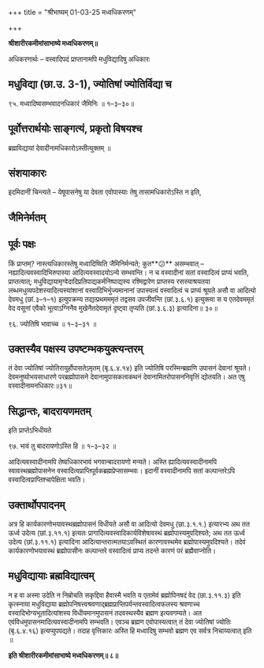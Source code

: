 +++
title = "श्रीभाष्यम् 01-03-25 मध्वधिकरणम्"

+++


**श्रीशारीरकमीमांसाभाष्ये मध्वधिकरणम्॥**

अधिकरणार्थः – वस्वादिपदं प्राप्तानामपि मधुविद्यादिषु अधिकारः

## मधुविद्या (छा.उ. 3-1), ज्योतिषां ज्योतिर्विद्या च

९५. मध्वादिष्वसम्भवादनधिकारं जैमिनिः ॥ १–३–३०॥

## पूर्वोत्तरार्थयोः साङ्गत्यं, प्रकृतो विषयश्च

ब्रह्मविद्यायां देवादीनामधिकारोऽस्तीत्युक्तम् ॥

## संशयाकारः

इदमिदानीं चिन्त्यते – येषूपासनेषु या देवता एवोपास्याः तेषु तासामधिकारोऽस्ति न इति,

## जैमिनेर्मतम्

## **पूर्वः पक्षः**

किं प्राप्तम्? नास्त्यधिकारस्तेषु मध्वादिष्विति जैमिनिर्मन्यते; कुत**😕** असम्भवात् – नह्यादित्यवस्वादिभिरुपास्या आदित्यवस्वादयोऽन्ये सम्भवन्ति। न च वस्वादीनां सतां वस्वादित्वं प्राप्यं भवति, प्राप्तत्वात्; मधुविद्यायामृग्वेदादिप्रतिपाद्यकर्मनिष्पाद्यस्य रश्मिद्वारेण प्राप्तस्य रसस्याश्रयतया लब्धमधुव्यपदेशस्यादित्यस्यांशानां वस्वादिभिर्भुज्यमानानां उपास्यत्वं वस्वादित्वं च प्राप्यं श्रूयते असौ वा आदित्यो देवमधु (छां.३–१–१) इत्युपक्रम्य तद्यत्प्रथमममृतं तद्वसव उपजीवन्ति (छां.३.६.१) इत्युक्त्वा स य एतदेवममृतं वेद वसूनां एवैको भूत्वाऽग्निनैव मुखेनैतदेवामृतं दृष्ट्वा तृप्यति (छां.३.६.३) इत्यादिना॥ ३०॥

९६. ज्योतिषि भावाच्च ॥ १–३–३१ ॥

## उक्तस्यैव पक्षस्य उपष्टम्भकयुक्त्यन्तरम्

तं देवा ज्योतिषां ज्योतिरायुर्होपासतेऽमृतम् (बृ.६.४.१४) इति ज्योतिषि परस्मिन्ब्रह्मणि उपासनं देवानां श्रूयते। देवमनुष्योभयसाधारणे परब्रह्मोपासने देवानामुपासकत्वकथनं देवानामितरोपासननिवृत्तिं द्योतयति। अत एषु वस्वादीनामनधिकारः॥३१॥

## सिद्धान्तः, बादरायणमतम्

इति प्राप्तेऽभिधीयते

९७. भावं तु बादरायणोऽस्ति हि ॥ १–३–३२ ॥

आदित्यवस्वादीनामपि तेष्वधिकारभावं भगवान्बादरायणो मन्यते। अस्ति ह्यादित्यवस्वादीनामपि स्वावस्थब्रह्मोपासनेन वस्वादित्वप्राप्तिपूर्वकब्रह्मप्रेप्सासम्भवः। इदानीं वस्वादीनामपि सतां कल्पान्तरेऽपि वस्वादित्वप्राप्तिश्चापेक्षिता भवति।

## उक्तार्थोपपादनम्

अत्र हि कार्यकारणोभयावस्थब्रह्मोपासनं विधीयते असौ वा आदित्यो देवमधु (छा.३.१.१.) इत्यारभ्य अथ तत ऊर्ध्व उदेत्य (छां.३.११.१) इत्यतः प्रागादित्यवस्वादिकार्यविशेषावस्थं ब्रह्मोपास्यमुपदिश्यते; अथ तत ऊर्ध्व उदेत्य (छां.३.११.१) इत्यादिना आदित्यान्तरात्मतयाऽवस्थितं कारणावस्थमेव ब्रह्मोपास्यमुपदिश्यते। तदेवं कार्यकारणोभयावस्थं ब्रह्मोपासीनः कल्पान्तरे वस्वादित्वं प्राप्य तदन्ते कारणं परं ब्रह्मैवाप्नोति।

## मधुविद्यायाः ब्रह्मविद्यात्वम्

न ह वा अस्मा उदेति न निम्रोचति सकृद्दिवा हैवास्मै भवति य एतामेवं ब्रह्मोपिनषदं वेद (छा.३.११.३) इति कृत्स्नाया मधुविद्याया ब्रह्मोपनिषत्त्वश्रवणाद्ब्रह्मप्राप्तिपर्यन्तवस्वादित्वफलस्य श्रवणाच्च वस्वादिभोग्यभूतादित्यांशस्य विधीयमानमुपासनं तदवस्थस्यैव ब्रह्मण इत्यवगम्यते। अत एवंविधमुपासनमादित्यवस्वादीनामपि सम्भवति। एवञ्च ब्रह्मण एवोपास्यत्वात् तं देवा ज्योतिषां ज्योतिः (बृ.६.४.१६) इत्यप्युपपद्यते। तदाह वृत्तिकारः अस्ति हि मध्वादिषु सम्भवो ब्रह्मण एव सर्वत्र निचाय्यत्वात् इति ॥

**इति श्रीशारीरकमीमांसाभाष्ये मध्वधिकरणम्॥ ८॥**




